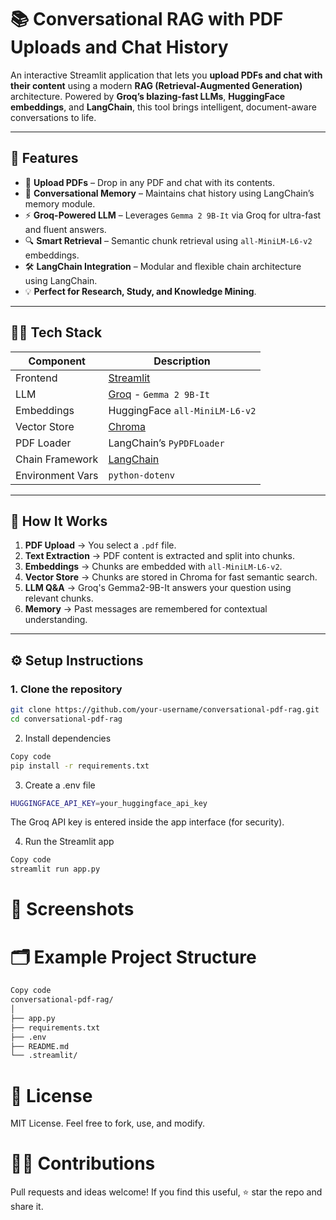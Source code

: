 # 📚 Conversational RAG with PDF Uploads and Chat History

An interactive Streamlit application that lets you **upload PDFs and chat with their content** using a modern **RAG (Retrieval-Augmented Generation)** architecture. Powered by **Groq’s blazing-fast LLMs**, **HuggingFace embeddings**, and **LangChain**, this tool brings intelligent, document-aware conversations to life.

---
  
## 🚀 Features

- 📄 **Upload PDFs** – Drop in any PDF and chat with its contents.
- 🧠 **Conversational Memory** – Maintains chat history using LangChain’s memory module.
- ⚡ **Groq-Powered LLM** – Leverages `Gemma 2 9B-It` via Groq for ultra-fast and fluent answers.
- 🔍 **Smart Retrieval** – Semantic chunk retrieval using `all-MiniLM-L6-v2` embeddings.
- 🛠️ **LangChain Integration** – Modular and flexible chain architecture using LangChain.
- 💡 **Perfect for Research, Study, and Knowledge Mining**.

---

## 🧑‍💻 Tech Stack

| Component        | Description                                  |
|------------------|----------------------------------------------|
| Frontend         | [Streamlit](https://streamlit.io)            |
| LLM              | [Groq](https://groq.com) - `Gemma 2 9B-It`   |
| Embeddings       | HuggingFace `all-MiniLM-L6-v2`               |
| Vector Store     | [Chroma](https://www.trychroma.com/)         |
| PDF Loader       | LangChain’s `PyPDFLoader`                    |
| Chain Framework  | [LangChain](https://www.langchain.com)       |
| Environment Vars | `python-dotenv`                              |

---

## 🧠 How It Works

1. **PDF Upload** → You select a `.pdf` file.
2. **Text Extraction** → PDF content is extracted and split into chunks.
3. **Embeddings** → Chunks are embedded with `all-MiniLM-L6-v2`.
4. **Vector Store** → Chunks are stored in Chroma for fast semantic search.
5. **LLM Q&A** → Groq's Gemma2-9B-It answers your question using relevant chunks.
6. **Memory** → Past messages are remembered for contextual understanding.

---

## ⚙️ Setup Instructions

### 1. Clone the repository

```bash
git clone https://github.com/your-username/conversational-pdf-rag.git
cd conversational-pdf-rag
```
2. Install dependencies
```bash
Copy code
pip install -r requirements.txt
```
3. Create a .env file

```bash
HUGGINGFACE_API_KEY=your_huggingface_api_key
```
The Groq API key is entered inside the app interface (for security).

4. Run the Streamlit app
```bash
Copy code
streamlit run app.py
```


# 📸 Screenshots


# 🗂 Example Project Structure
```bash
Copy code
conversational-pdf-rag/
│
├── app.py
├── requirements.txt
├── .env
├── README.md
└── .streamlit/
```
# 📄 License
MIT License. Feel free to fork, use, and modify.

# 🙋‍♂️ Contributions
Pull requests and ideas welcome! If you find this useful, ⭐️ star the repo and share it.

